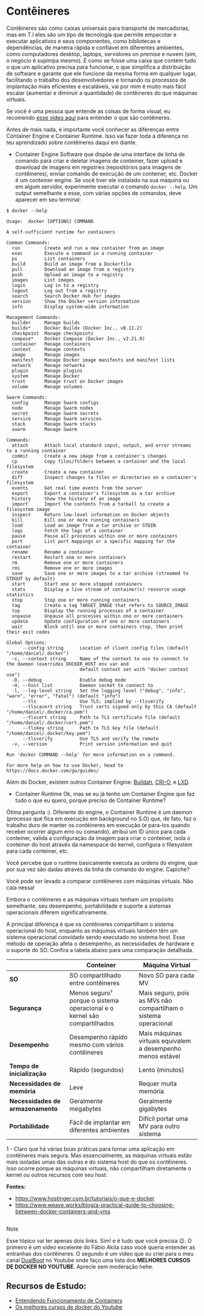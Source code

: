 # Contêineres

Contêineres são como caixas universais para transporte de mercadorias, mas em T.I eles são um tipo de tecnologia que permite empacotar e executar aplicativos e seus componentes, como bibliotecas e dependências, de maneira rápida e confiável em diferentes ambientes, como computadores desktop, laptops, servidores on premise e nuvem (sim, o negócio é supimpa mesmo). É como se fosse uma caixa que contém tudo o que um aplicativo precisa para funcionar, o que simplifica a distribuição de software e garante que ele funcione da mesma forma em qualquer lugar, facilitando o trabalho dos desenvolvedores e tornando os processos de implantação mais eficientes e escaláveis, vai por mim é muito mais fácil escalar (aumentar e diminuir a quantidade) de contêineres do que máquinas virtuais.

Se você é uma pessoa que entende as coisas de forma visual, eu recomendo [esse vídeo aqui](https://www.youtube.com/watch?v=jv4_sLlGOS0&ab_channel=Alura) para entender o que são contêineres.

Antes de mais nada, é importante você conhecer as diferenças entre Container Engine e Container Runtime. Isso vai fazer toda a diferença no teu aprendizado sobre contêineres daqui em diante.

- Container Engine
Software que dispõe de uma interface de linha de comando para criar e deletar imagens de conteiner, fazer upload e download de imagens em registries (repositórios para imagens de contêineres), enviar comando de execução de um conteiner, etc.
Docker é um conteiner engine. Se você tiver ele instalado na sua máquina ou em algum servidor, experimente executar o comando `docker --help`. Um output semelhante a esse, com várias opções de comandos, deve aparecer em seu terminal:
```
$ docker --help

Usage:  docker [OPTIONS] COMMAND

A self-sufficient runtime for containers

Common Commands:
  run         Create and run a new container from an image
  exec        Execute a command in a running container
  ps          List containers
  build       Build an image from a Dockerfile
  pull        Download an image from a registry
  push        Upload an image to a registry
  images      List images
  login       Log in to a registry
  logout      Log out from a registry
  search      Search Docker Hub for images
  version     Show the Docker version information
  info        Display system-wide information

Management Commands:
  builder     Manage builds
  buildx*     Docker Buildx (Docker Inc., v0.11.2)
  checkpoint  Manage checkpoints
  compose*    Docker Compose (Docker Inc., v2.21.0)
  container   Manage containers
  context     Manage contexts
  image       Manage images
  manifest    Manage Docker image manifests and manifest lists
  network     Manage networks
  plugin      Manage plugins
  system      Manage Docker
  trust       Manage trust on Docker images
  volume      Manage volumes

Swarm Commands:
  config      Manage Swarm configs
  node        Manage Swarm nodes
  secret      Manage Swarm secrets
  service     Manage Swarm services
  stack       Manage Swarm stacks
  swarm       Manage Swarm

Commands:
  attach      Attach local standard input, output, and error streams to a running container
  commit      Create a new image from a container's changes
  cp          Copy files/folders between a container and the local filesystem
  create      Create a new container
  diff        Inspect changes to files or directories on a container's filesystem
  events      Get real time events from the server
  export      Export a container's filesystem as a tar archive
  history     Show the history of an image
  import      Import the contents from a tarball to create a filesystem image
  inspect     Return low-level information on Docker objects
  kill        Kill one or more running containers
  load        Load an image from a tar archive or STDIN
  logs        Fetch the logs of a container
  pause       Pause all processes within one or more containers
  port        List port mappings or a specific mapping for the container
  rename      Rename a container
  restart     Restart one or more containers
  rm          Remove one or more containers
  rmi         Remove one or more images
  save        Save one or more images to a tar archive (streamed to STDOUT by default)
  start       Start one or more stopped containers
  stats       Display a live stream of container(s) resource usage statistics
  stop        Stop one or more running containers
  tag         Create a tag TARGET_IMAGE that refers to SOURCE_IMAGE
  top         Display the running processes of a container
  unpause     Unpause all processes within one or more containers
  update      Update configuration of one or more containers
  wait        Block until one or more containers stop, then print their exit codes

Global Options:
      --config string      Location of client config files (default "/home/daniel/.docker")
  -c, --context string     Name of the context to use to connect to the daemon (overrides DOCKER_HOST env var and
                           default context set with "docker context use")
  -D, --debug              Enable debug mode
  -H, --host list          Daemon socket to connect to
  -l, --log-level string   Set the logging level ("debug", "info", "warn", "error", "fatal") (default "info")
      --tls                Use TLS; implied by --tlsverify
      --tlscacert string   Trust certs signed only by this CA (default "/home/daniel/.docker/ca.pem")
      --tlscert string     Path to TLS certificate file (default "/home/daniel/.docker/cert.pem")
      --tlskey string      Path to TLS key file (default "/home/daniel/.docker/key.pem")
      --tlsverify          Use TLS and verify the remote
  -v, --version            Print version information and quit

Run 'docker COMMAND --help' for more information on a command.

For more help on how to use Docker, head to https://docs.docker.com/go/guides/
```

Além do Docker, existem outros Container Engine: [Buildah](https://github.com/containers/buildah), [CRI-O](https://github.com/cri-o/cri-o), e [LXD](https://linuxcontainers.org/lxd/).

- Container Runtime
Ok, mas se eu já tenho um Container Engine que faz tudo o que eu quero, porque preciso de Container Runtime?

Ótima pergunta :). Diferente do engine, o Container Runtime é um daemon (processo que fica em execução em background no S.O) que, de fato, faz o trabalho duro de manter os contêineres em execução (e para-los quando receber ocorrer algum erro ou comando), atribui um ID único para cada conteiner, valida a configuração da imagem para criar o conteiner, isola o conteiner do host através da namespace do kernel, configura o filesystem para cada conteiner, etc.

Você percebe que o runtime basicamente executa as ordens do engine, que por sua vez são dadas através da linha de comando do engine. Capiche?

Você pode ser levado a comparar contêineres com máquinas virtuais. Não caia nessa!

Embora o contêineres e as máquinas virtuais tenham um propósito semelhante, seu desempenho, portabilidade e suporte a sistemas operacionais diferem significativamente.

A principal diferença é que os contêineres compartilham o sistema operacional do host, enquanto as máquinas virtuais também têm um sistema operacional convidado sendo executado no sistema host. Esse método de operação afeta o desempenho, as necessidades de hardware e o suporte do SO. Confira a tabela abaixo para uma comparação detalhada.


|     | Conteiner | Máquina Virtual |
| --- | --- | --- |
| **SO**                            | SO compartilhado entre contêineres                                        | Novo SO para cada MV
| **Segurança**                     | Menos seguro¹ porque o sistema operacional e o kernel são compartilhados  | Mais seguro, pois as MVs não compartilham o sistema operacional
| **Desempenho**                    | Desempenho rápido mesmo com vários contêineres                            | Mais máquinas virtuais equivalem a desempenho menos estável
| **Tempo de inicialização**        | Rápido (segundos)                                                         | Lento (minutos)
| **Necessidades de memória**       | Leve                                                                      | Requer muita memória
| **Necessidades de armazenamento** | Geralmente megabytes                                                      | Geralmente gigabytes 
| **Portabilidade**                 | Fácil de implantar em diferentes ambientes                                | Difícil portar uma MV para outro sistema

1 -  Claro que há várias boas práticas para tornar uma aplicação em contêineres mais segura. Mas essencialmente, as máquinas virtuais estão mais isoladas umas das outras e do sistema host do que os contêineres. Isso ocorre porque as máquinas virtuais, não compartilham diretamente o kernel ou outros recursos com seu host.

**Fontes:**
- https://www.hostinger.com.br/tutoriais/o-que-e-docker
- https://www.weave.works/blog/a-practical-guide-to-choosing-between-docker-containers-and-vms
##
> [!NOTE]
> Esse tópico vai ter apenas dois links. Sim! e é tudo que você precisa 😉. O primeiro é um vídeo excelente do Fábio Akita caso você queria entender as entranhas dos contêineres. O segundo é um vídeo que eu criei para o meu canal [DualBoot](https://www.youtube.com/@DualBootTech?sub_confirmation=1) no Youtube onde faço uma lista dos **MELHORES CURSOS DE DOCKER NO YOUTUBE**. Aprecie sem moderação hehe.
##
## Recursos de Estudo:
- [Entendendo Funcionamento de Containers](https://www.youtube.com/watch?v=85k8se4Zo70)
- [Os melhores cursos de docker do Youtube](https://youtu.be/pVVL0CM6eWg?si=_xqBSq594LkrnD2T)
